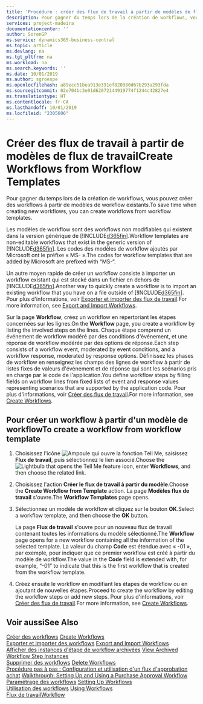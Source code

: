 ```yaml
---
title: 'Procédure : créer des flux de travail à partir de modèles de flux de travail | Microsoft Docs'
description: Pour gagner du temps lors de la création de workflows, vous pouvez créer des workflows à partir de modèles de workflow existants.
services: project-madeira
documentationcenter: ''
author: SorenGP
ms.service: dynamics365-business-central
ms.topic: article
ms.devlang: na
ms.tgt_pltfrm: na
ms.workload: na
ms.search.keywords: ''
ms.date: 10/01/2019
ms.author: sgroespe
ms.openlocfilehash: a89ecc51bea913e391ef820380d67b293a293fda
ms.sourcegitcommit: 02e704bc3e01d62072144919774f1244c42827e4
ms.translationtype: HT
ms.contentlocale: fr-CA
ms.lasthandoff: 10/01/2019
ms.locfileid: "2305606"
---
```

# <a name="create-workflows-from-workflow-templates"></a><span data-ttu-id="b1f3d-103">Créer des flux de travail à partir de modèles de flux de travail</span><span class="sxs-lookup"><span data-stu-id="b1f3d-103">Create Workflows from Workflow Templates</span></span>
<span data-ttu-id="b1f3d-104">Pour gagner du temps lors de la création de workflows, vous pouvez créer des workflows à partir de modèles de workflow existants.</span><span class="sxs-lookup"><span data-stu-id="b1f3d-104">To save time when creating new workflows, you can create workflows from workflow templates.</span></span>  

 <span data-ttu-id="b1f3d-105">Les modèles de workflow sont des workflows non modifiables qui existent dans la version générique de [!INCLUDE[d365fin](includes/d365fin_md.md)].</span><span class="sxs-lookup"><span data-stu-id="b1f3d-105">Workflow templates are non-editable workflows that exist in the generic version of [!INCLUDE[d365fin](includes/d365fin_md.md)].</span></span> <span data-ttu-id="b1f3d-106">Les codes des modèles de workflow ajoutés par Microsoft ont le préfixe « MS- ».</span><span class="sxs-lookup"><span data-stu-id="b1f3d-106">The codes for workflow templates that are added by Microsoft are prefixed with “MS-“.</span></span>  

 <span data-ttu-id="b1f3d-107">Un autre moyen rapide de créer un workflow consiste à importer un workflow existant qui est stocké dans un fichier en dehors de [!INCLUDE[d365fin](includes/d365fin_md.md)].</span><span class="sxs-lookup"><span data-stu-id="b1f3d-107">Another way to quickly create a workflow is to import an existing workflow that you have on a file outside of [!INCLUDE[d365fin](includes/d365fin_md.md)].</span></span> <span data-ttu-id="b1f3d-108">Pour plus d'informations, voir [Exporter et importer des flux de travail](across-how-to-export-and-import-workflows.md).</span><span class="sxs-lookup"><span data-stu-id="b1f3d-108">For more information, see [Export and Import Workflows](across-how-to-export-and-import-workflows.md).</span></span>  

<span data-ttu-id="b1f3d-109">Sur la page **Workflow**, créez un workflow en répertoriant les étapes concernées sur les lignes.</span><span class="sxs-lookup"><span data-stu-id="b1f3d-109">On the **Workflow** page, you create a workflow by listing the involved steps on the lines.</span></span> <span data-ttu-id="b1f3d-110">Chaque étape comprend un événement de workflow modéré par des conditions d'événement, et une réponse de workflow modérée par des options de réponse.</span><span class="sxs-lookup"><span data-stu-id="b1f3d-110">Each step consists of a workflow event, moderated by event conditions, and a workflow response, moderated by response options.</span></span> <span data-ttu-id="b1f3d-111">Définissez les phases de workflow en renseignez les champs des lignes de workflow à partir de listes fixes de valeurs d'événement et de réponse qui sont les scénarios pris en charge par le code de l'application.</span><span class="sxs-lookup"><span data-stu-id="b1f3d-111">You define workflow steps by filling fields on workflow lines from fixed lists of event and response values representing scenarios that are supported by the application code.</span></span> <span data-ttu-id="b1f3d-112">Pour plus d'informations, voir [Créer des flux de travail](across-how-to-create-workflows.md).</span><span class="sxs-lookup"><span data-stu-id="b1f3d-112">For more information, see [Create Workflows](across-how-to-create-workflows.md).</span></span>  

## <a name="to-create-a-workflow-from-workflow-template"></a><span data-ttu-id="b1f3d-113">Pour créer un workflow à partir d'un modèle de workflow</span><span class="sxs-lookup"><span data-stu-id="b1f3d-113">To create a workflow from workflow template</span></span>  
1.  <span data-ttu-id="b1f3d-114">Choisissez l'icône ![Ampoule qui ouvre la fonction Tell Me](media/ui-search/search_small.png "Dites-moi ce que vous voulez faire"), saisissez **Flux de travail**, puis sélectionnez le lien associé.</span><span class="sxs-lookup"><span data-stu-id="b1f3d-114">Choose the ![Lightbulb that opens the Tell Me feature](media/ui-search/search_small.png "Tell me what you want to do") icon, enter **Workflows**, and then choose the related link.</span></span>  
2.  <span data-ttu-id="b1f3d-115">Choisissez l'action **Créer le flux de travail à partir du modèle**.</span><span class="sxs-lookup"><span data-stu-id="b1f3d-115">Choose the **Create Workflow from Template** action.</span></span> <span data-ttu-id="b1f3d-116">La page **Modèles flux de travail** s'ouvre.</span><span class="sxs-lookup"><span data-stu-id="b1f3d-116">The **Workflow Templates** page opens.</span></span>  
3.  <span data-ttu-id="b1f3d-117">Sélectionnez un modèle de workflow et cliquez sur le bouton **OK**.</span><span class="sxs-lookup"><span data-stu-id="b1f3d-117">Select a workflow template, and then choose the **OK** button.</span></span>  

     <span data-ttu-id="b1f3d-118">La page **Flux de travail** s'ouvre pour un nouveau flux de travail contenant toutes les informations du modèle sélectionné.</span><span class="sxs-lookup"><span data-stu-id="b1f3d-118">The **Workflow** page opens for a new workflow containing all the information of the selected template.</span></span> <span data-ttu-id="b1f3d-119">La valeur du champ **Code** est étendue avec « -01 », par exemple, pour indiquer que ce premier workflow est créé à partir du modèle de workflow.</span><span class="sxs-lookup"><span data-stu-id="b1f3d-119">The value in the **Code** field is extended with, for example, “-01” to indicate that this is the first workflow that is created from the workflow template.</span></span>  
4.  <span data-ttu-id="b1f3d-120">Créez ensuite le workflow en modifiant les étapes de workflow ou en ajoutant de nouvelles étapes.</span><span class="sxs-lookup"><span data-stu-id="b1f3d-120">Proceed to create the workflow by editing the workflow steps or add new steps.</span></span> <span data-ttu-id="b1f3d-121">Pour plus d'informations, voir [Créer des flux de travail](across-how-to-create-workflows.md).</span><span class="sxs-lookup"><span data-stu-id="b1f3d-121">For more information, see [Create Workflows](across-how-to-create-workflows.md).</span></span>  

## <a name="see-also"></a><span data-ttu-id="b1f3d-122">Voir aussi</span><span class="sxs-lookup"><span data-stu-id="b1f3d-122">See Also</span></span>  
 <span data-ttu-id="b1f3d-123">[Créer des workflows](across-how-to-create-workflows.md) </span><span class="sxs-lookup"><span data-stu-id="b1f3d-123">[Create Workflows](across-how-to-create-workflows.md) </span></span>  
 <span data-ttu-id="b1f3d-124">[Exporter et importer des workflows](across-how-to-export-and-import-workflows.md) </span><span class="sxs-lookup"><span data-stu-id="b1f3d-124">[Export and Import Workflows](across-how-to-export-and-import-workflows.md) </span></span>  
 <span data-ttu-id="b1f3d-125">[Afficher des instances d'étape de workflow archivées](across-how-to-view-archived-workflow-step-instances.md) </span><span class="sxs-lookup"><span data-stu-id="b1f3d-125">[View Archived Workflow Step Instances](across-how-to-view-archived-workflow-step-instances.md) </span></span>  
 <span data-ttu-id="b1f3d-126">[Supprimer des workflows](across-how-to-delete-workflows.md) </span><span class="sxs-lookup"><span data-stu-id="b1f3d-126">[Delete Workflows](across-how-to-delete-workflows.md) </span></span>  
 <span data-ttu-id="b1f3d-127">[Procédure pas à pas : Configuration et utilisation d'un flux d'approbation achat](walkthrough-setting-up-and-using-a-purchase-approval-workflow.md) </span><span class="sxs-lookup"><span data-stu-id="b1f3d-127">[Walkthrough: Setting Up and Using a Purchase Approval Workflow](walkthrough-setting-up-and-using-a-purchase-approval-workflow.md) </span></span>  
 <span data-ttu-id="b1f3d-128">[Paramétrage des workflows](across-set-up-workflows.md) </span><span class="sxs-lookup"><span data-stu-id="b1f3d-128">[Setting Up Workflows](across-set-up-workflows.md) </span></span>  
 <span data-ttu-id="b1f3d-129">[Utilisation des workflows](across-use-workflows.md) </span><span class="sxs-lookup"><span data-stu-id="b1f3d-129">[Using Workflows](across-use-workflows.md) </span></span>  
 [<span data-ttu-id="b1f3d-130">Flux de travail</span><span class="sxs-lookup"><span data-stu-id="b1f3d-130">Workflow</span></span>](across-workflow.md)   
